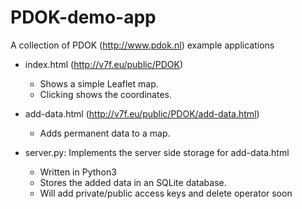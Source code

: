 # PDOK-demo-app
A collection of PDOK (http://www.pdok.nl) example applications

* index.html (http://v7f.eu/public/PDOK)
  * Shows a simple Leaflet map.
  * Clicking shows the coordinates.

* add-data.html (http://v7f.eu/public/PDOK/add-data.html)
  * Adds permanent data to a map.

* server.py: Implements the server side storage for add-data.html
  * Written in Python3
  * Stores the added data in an SQLite database.
  * Will add private/public access keys and delete operator soon
